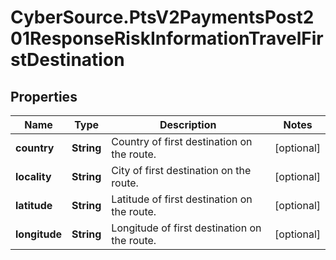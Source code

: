 # CyberSource.PtsV2PaymentsPost201ResponseRiskInformationTravelFirstDestination

## Properties
Name | Type | Description | Notes
------------ | ------------- | ------------- | -------------
**country** | **String** | Country of first destination on the route. | [optional] 
**locality** | **String** | City of first destination on the route. | [optional] 
**latitude** | **String** | Latitude of first destination on the route. | [optional] 
**longitude** | **String** | Longitude of first destination on the route. | [optional] 


